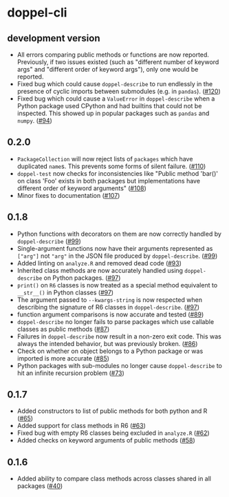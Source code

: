# doppel-cli

## development version

* All errors comparing public methods or functions are now reported. Previously, if two issues existed (such as "different number of keyword args" and "different order of keyword args"), only one would be reported.
* Fixed bug which could cause `doppel-describe` to run endlessly in the presence of cyclic imports between submodules (e.g. in `pandas`). ([#120](https://github.com/jameslamb/doppel-cli/pull/120))
* Fixed bug which could cause a `ValueError` in `doppel-describe` when a Python package used CPython and had builtins that could not be inspected. This showed up in popular packages such as `pandas` and `numpy`. ([#94](https://github.com/jameslamb/doppel-cli/pull/94))

## 0.2.0

* `PackageCollection` will now reject lists of `packages` which have duplicated `name`s. This prevents some forms of silent failure. ([#110](https://github.com/jameslamb/doppel-cli/pull/110))
* `doppel-test` now checks for inconsistencies like "Public method 'bar()' on class 'Foo' exists in both packages but implementations have different order of keyword arguments" ([#108](https://github.com/jameslamb/doppel-cli/pull/108))
* Minor fixes to documentation ([#107](https://github.com/jameslamb/doppel-cli/pull/107))

## 0.1.8

* Python functions with decorators on them are now correctly handled by `doppel-describe` ([#99](https://github.com/jameslamb/doppel-cli/pull/99))
* Single-argument functions now have their arguments represented as `["arg"]` not `"arg"` in the JSON file produced by `doppel-describe`. ([#99](https://github.com/jameslamb/doppel-cli/pull/99))
* Added linting on `analyze.R` and removed dead code ([#93](https://github.com/jameslamb/doppel-cli/pull/93))
* Inherited class methods are now accurately handled using `doppel-describe` on Python packages. ([#97](https://github.com/jameslamb/doppel-cli/pull/97))
* `print()` on `R6` classes is now treated as a special method equivalent to `__str__()` in Python classes ([#97](https://github.com/jameslamb/doppel-cli/pull/97))
* The argument passed to `--kwargs-string` is now respected when describing the signature of R6 classes in `doppel-describe`. ([#97](https://github.com/jameslamb/doppel-cli/pull/97))
* function argument comparisons is now accurate and tested ([#89](https://github.com/jameslamb/doppel-cli/pull/89))
* `doppel-describe` no longer fails to parse packages which use callable classes as public methods ([#87](https://github.com/jameslamb/doppel-cli/pull/87))
* Failures in `doppel-describe` now result in a non-zero exit code. This was always the intended behavior, but was previously broken. ([#86](https://github.com/jameslamb/doppel-cli/pull/86))
* Check on whether on object belongs to a Python package or was imported is more accurate ([#85](https://github.com/jameslamb/doppel-cli/pull/85))
* Python packages with sub-modules no longer cause `doppel-describe` to hit an infinite recursion problem ([#73](https://github.com/jameslamb/doppel-cli/pull/73))

## 0.1.7

* Added constructors to list of public methods for both python and R ([#65](https://github.com/jameslamb/doppel-cli/pull/65))
* Added support for class methods in R6 ([#63](https://github.com/jameslamb/doppel-cli/pull/63))
* Fixed bug with empty R6 classes being excluded in `analyze.R` ([#62](https://github.com/jameslamb/doppel-cli/pull/62))
* Added checks on keyword arguments of public methods ([#58](https://github.com/jameslamb/doppel-cli/pull/58))

## 0.1.6

* Added ability to compare class methods across classes shared in all packages ([#40](https://github.com/jameslamb/doppel-cli/pull/40))
